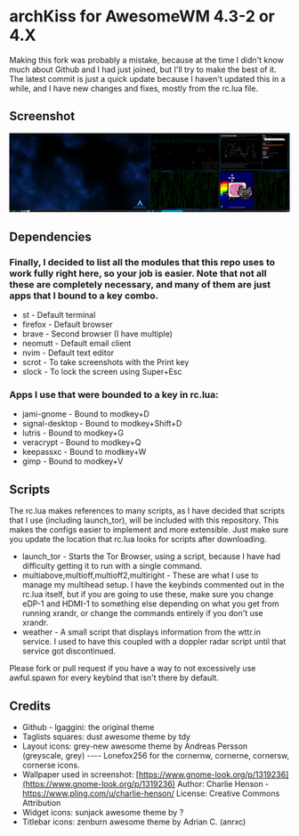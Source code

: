 # archKiss for AwesomeWM 4.3-2 or 4.X

Making this fork was probably a mistake, because at the time I didn't know much about Github and I had just joined, but I'll try to make the best of it.
The latest commit is just a quick update because I haven't updated this in a while, and I have new changes and fixes, mostly from the rc.lua file.

## Screenshot

![archKiss](archKiss.png)

## Dependencies
### Finally, I decided to list all the modules that this repo uses to work fully right here, so your job is easier. Note that not all these are completely necessary, and many of them are just apps that I bound to a key combo.
* st - Default terminal
* firefox - Default browser
* brave - Second browser (I have multiple)
* neomutt - Default email client
* nvim - Default text editor
* scrot - To take screenshots with the Print key
* slock - To lock the screen using Super+Esc
### Apps I use that were bounded to a key in rc.lua:
* jami-gnome - Bound to modkey+D
* signal-desktop - Bound to modkey+Shift+D
* lutris - Bound to modkey+G
* veracrypt - Bound to modkey+Q
* keepassxc - Bound to modkey+W
* gimp - Bound to modkey+V

## Scripts
The rc.lua makes references to many scripts, as I have decided that scripts that I use (including launch\_tor), will be included with this repository. This makes the configs easier to implement and more extensible. Just make sure you update the location that rc.lua looks for scripts after downloading.
* launch\_tor - Starts the Tor Browser, using a script, because I have had difficulty getting it to run with a single command.
* multiabove,multioff,multioff2,multiright - These are what I use to manage my multihead setup. I have the keybinds commented out in the rc.lua itself, but if you are going to use these, make sure you change eDP-1 and HDMI-1 to something else depending on what you get from running xrandr, or change the commands entirely if you don't use xrandr.
* weather - A small script that displays information from the wttr.in service. I used to have this coupled with a doppler radar script until that service got discontinued.

Please fork or pull request if you have a way to not excessively use awful.spawn for every keybind that isn't there by default.

## Credits
* Github - lgaggini: the original theme
* Taglists squares: dust awesome theme by tdy
* Layout icons: grey-new awesome theme by Andreas Persson (greyscale, grey) ---- Lonefox256 for the cornernw, cornerne, cornersw, cornerse icons.
* Wallpaper used in screenshot:
	[https://www.gnome-look.org/p/1319236](https://www.gnome-look.org/p/1319236)
	Author: Charlie Henson - https://www.pling.com/u/charlie-henson/
	License: Creative Commons Attribution
* Widget icons: sunjack awesome theme by ?
* Titlebar icons: zenburn awesome theme by Adrian C. (anrxc)
